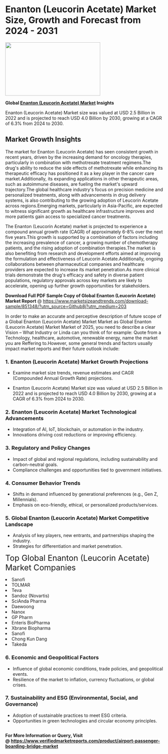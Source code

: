 <H1>Enanton (Leucorin Acetate) Market Size, Growth and Forecast from 2024 - 2031</H1><img class="aligncenter size-medium wp-image-584254" src="https://thirdeyenews.in/wp-content/uploads/2024/09/Global-Market-Research-300x168.jpeg" alt="" width="300" height="168" /><p><strong>Global&nbsp;<a href="https://www.marketsizeandtrends.com/download-sample/851348/?utm_source=Github8j?utm_medium=203">Enanton (Leucorin Acetate) Market</a> Insights</strong></p><p>Enanton (Leucorin Acetate) Market size was valued at USD 2.5 Billion in 2022 and is projected to reach USD 4.0 Billion by 2030, growing at a CAGR of 6.3% from 2024 to 2030.</p><p><h2>Market Growth Insights</h2> <p>The market for Enanton (Leucorin Acetate) has seen consistent growth in recent years, driven by the increasing demand for oncology therapies, particularly in combination with methotrexate treatment regimens.The drug's ability to reduce the side effects of methotrexate while enhancing its therapeutic efficacy has positioned it as a key player in the cancer care market.Additionally, its expanding applications in other therapeutic areas, such as autoimmune diseases, are fueling the market's upward trajectory.The global healthcare industry's focus on precision medicine and personalized treatments, along with advancements in drug delivery systems, is also contributing to the growing adoption of Leucorin Acetate across regions.Emerging markets, particularly in Asia-Pacific, are expected to witness significant growth as healthcare infrastructure improves and more patients gain access to specialized cancer treatments.</p> <p>The Enanton (Leucorin Acetate) market is projected to experience a compound annual growth rate (CAGR) of approximately 6-8% over the next five years.This growth is supported by a combination of factors including the increasing prevalence of cancer, a growing number of chemotherapy patients, and the rising adoption of combination therapies.The market is also benefiting from research and development efforts aimed at improving the formulation and effectiveness of Leucorin Acetate.Additionally, ongoing collaborations between pharmaceutical companies and healthcare providers are expected to increase its market penetration.As more clinical trials demonstrate the drug's efficacy and safety in diverse patient populations, regulatory approvals across key markets are likely to accelerate, opening up further growth opportunities for stakeholders.<p><span class=""><strong>Download Full PDF Sample Copy of Global Enanton (Leucorin Acetate) Market Report</strong> @ <a href="https://www.marketsizeandtrends.com/download-sample/851348/?utm_source=Github8j?utm_medium=203" target="_blank">https://www.marketsizeandtrends.com/download-sample/851348/?utm_source=Github8j?utm_medium=203</a></span></p><p>In order to make an accurate and perceptive description of future scope of a Global&nbsp;Enanton (Leucorin Acetate) Market Market as Global&nbsp;Enanton (Leucorin Acetate) Market Market of 2025, you need to describe a clear Vision &ndash; What Industry or Linda can you think of for example: Quote from a Technology, healthcare, automotive, renewable energy, name the market you are Reffering to.However, some general trends and factors usually impact market reports and their future outlook include:</p><h3>1.&nbsp;<strong>Enanton (Leucorin Acetate) Market Growth Projections</strong></h3><ul><li>Examine market size trends, revenue estimates and CAGR (Compounded Annual Growth Rate) projections.</li><li><p>Enanton (Leucorin Acetate) Market size was valued at USD 2.5 Billion in 2022 and is projected to reach USD 4.0 Billion by 2030, growing at a CAGR of 6.3% from 2024 to 2030.</p></li></ul><h3>2.&nbsp;<strong>Enanton (Leucorin Acetate) Market Technological Advancements</strong></h3><ul><li>Integration of AI, IoT, blockchain, or automation in the industry.</li><li>Innovations driving cost reductions or improving efficiency.</li></ul><h3>3.&nbsp;<strong>Regulatory and Policy Changes</strong></h3><ul><li>Impact of global and regional regulations, including sustainability and carbon-neutral goals.</li><li>Compliance challenges and opportunities tied to government initiatives.</li></ul><h3>4.&nbsp;<strong>Consumer Behavior Trends</strong></h3><ul><li>Shifts in demand influenced by generational preferences (e.g., Gen Z, Millennials).</li><li>Emphasis on eco-friendly, ethical, or personalized products/services.</li></ul><h3>5.&nbsp;<strong>Global Enanton (Leucorin Acetate) Market Competitive Landscape</strong></h3><ul><li>Analysis of key players, new entrants, and partnerships shaping the industry.</li><li>Strategies for differentiation and market penetration.</li></ul><p data-pm-slice="1 1 []"><span style="color: inherit; font-family: inherit; font-size: 25px;">Top Global Enanton (Leucorin Acetate) Market Companies</span></p><div class="" data-test-id=""><p><li>Sanofi</li><li> TOLMAR</li><li> Teva</li><li> Sandoz (Novartis)</li><li> SciAnda Pharma</li><li> Daewoong</li><li> Nanox</li><li> GP Pharm</li><li> Enteris BioPharma</li><li> Xbrane Biopharma</li><li> Sanofi</li><li> Chong Kun Dang</li><li> Takeda</li></p></div><h3>6.&nbsp;<strong>Economic and Geopolitical Factors</strong></h3><ul><li>Influence of global economic conditions, trade policies, and geopolitical events.</li><li>Resilience of the market to inflation, currency fluctuations, or global crises.</li></ul><h3>7.&nbsp;<strong>Sustainability and ESG (Environmental, Social, and Governance)</strong></h3><ul><li>Adoption of sustainable practices to meet ESG criteria.</li><li>Opportunities in green technologies and circular economy principles.</li></ul><h2><strong style="font-size: 14px;">For More Information or Query, Visit @&nbsp;</strong><a style="background-color: #ffffff; font-size: 14px;" href="https://www.marketsizeandtrends.com/report/enanton-leucorin-acetate-market/" target="_blank">https://www.verifiedmarketreports.com/product/airport-passenger-boarding-bridge-market</a></h2>